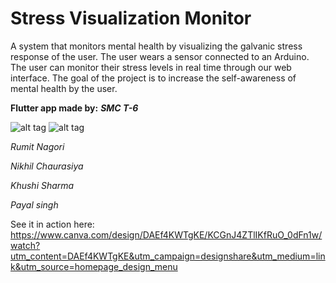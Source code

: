 Stress Visualization Monitor
=================
A system that monitors mental health by visualizing the galvanic stress response of the user. The user wears a sensor connected to an Arduino. The user can monitor their stress levels in real time through our web interface. The goal of the project is to increase the self-awareness of mental health by the user.


**Flutter app made by:**  ***SMC T-6***

![alt tag](https://github.com/nikk-16/mental_health/blob/master/Team_logo.png) ![alt tag](https://raw.githubusercontent.com/adamgillfillan/mental_health_app/master/logo-mhv.png)


*Rumit Nagori*

*Nikhil Chaurasiya*

*Khushi Sharma*

*Payal singh*

See it in action here: 
https://www.canva.com/design/DAEf4KWTgKE/KCGnJ4ZTlIKfRuO_0dFn1w/watch?utm_content=DAEf4KWTgKE&utm_campaign=designshare&utm_medium=link&utm_source=homepage_design_menu


